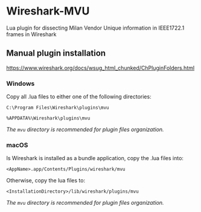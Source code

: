 # Wireshark-MVU

Lua plugin for dissecting Milan Vendor Unique information in IEEE1722.1 frames in Wireshark

## Manual plugin installation

https://www.wireshark.org/docs/wsug_html_chunked/ChPluginFolders.html

### Windows

Copy all .lua files to either one of the following directories:

```
C:\Program Files\Wireshark\plugins\mvu
```

```
%APPDATA%\Wireshark\plugins\mvu
```

_The `mvu` directory is recommended for plugin files organization._

### macOS

Is Wireshark is installed as a bundle application, copy the .lua files into:

```
<AppName>.app/Contents/Plugins/wireshark/mvu
```

Otherwise, copy the lua files to:

```
<InstallationDirectory>/lib/wireshark/plugins/mvu
```

_The `mvu` directory is recommended for plugin files organization._

